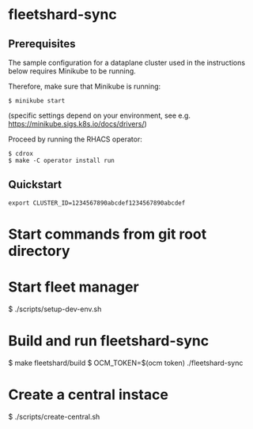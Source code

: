 # fleetshard-sync

## Prerequisites

The sample configuration for a dataplane cluster used in the instructions below requires Minikube to be running.

Therefore, make sure that Minikube is running:
```
$ minikube start
```
(specific settings depend on your environment, see e.g. https://minikube.sigs.k8s.io/docs/drivers/)

Proceed by running the RHACS operator:
```
$ cdrox
$ make -C operator install run
```

## Quickstart

```
export CLUSTER_ID=1234567890abcdef1234567890abcdef
```
# Start commands from git root directory

# Start fleet manager
$ ./scripts/setup-dev-env.sh

# Build and run fleetshard-sync
$ make fleetshard/build
$ OCM_TOKEN=$(ocm token) ./fleetshard-sync

# Create a central instace
$ ./scripts/create-central.sh
```
